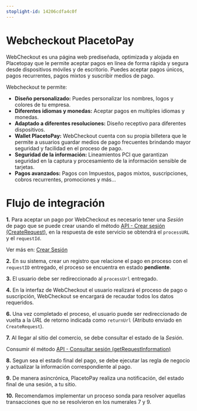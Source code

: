 ```yaml
---
stoplight-id: 14206cdfa4c0f
---
```


# Webcheckout PlacetoPay

WebCheckout es una página web prediseñada, optimizada y alojada en Placetopay que le permite aceptar pagos en línea de forma rápida y segura desde dispositivos móviles y de escritorio. Puedes aceptar pagos únicos, pagos recurrentes, pagos mixtos y suscribir medios de pago.

Webcheckout te permite:

* **Diseño personalizado:** Puedes personalizar los nombres, logos y colores de tu empresa.
* **Diferentes idiomas y monedas:** Aceptar pagos en multiples idiomas y monedas.
* **Adaptado a diferentes resoluciones:** Diseño receptivo para diferentes dispositivos.
* **Wallet PlacetoPay:** WebCheckout cuenta con su propia billetera que le permite a usuarios guardar medios de pago frecuentes brindando mayor seguridad y facilidad en el proceso de pago.
* **Seguridad de la información:** Lineamientos PCI que garantizan seguridad en la captura y procesamiento de la información sensible de tarjetas.
* **Pagos avanzados:** Pagos con Impuestos, pagos mixtos, suscripciones, cobros recurrentes, promociones y más...

# Flujo de integración

**1.** Para aceptar un pago por WebCheckout es necesario tener una *Sesión* de pago que se puede crear usando el método [API - Crear sesión (CreateRequest)](../WebCheckout-ES.yaml/paths/~1api~1session/post), en la respuesta de este servicio se obtendrá el `processURL` y el `requestId`.

Ver más en: [Crear Sesión](introduction.md)

**2.** En su sistema, crear un registro que relacione el pago en proceso con el `requestID` entregado, el proceso se encuentra en estado **pendiente**.

**3.** El usuario debe ser redireccionado al `processUrl` entregado.

**4.** En la interfaz de WebCheckout el usuario realizará el proceso de pago o suscripción, WebCheckout se encargará de recaudar todos los datos requeridos.

**6.** Una vez completado el proceso, el usuario puede ser redireccionado de vuelta a la *URL* de retorno indicada como `returnUrl` (Atributo enviado en `CreateRequest`).

**7.** Al llegar al sitio del comercio, se debe consultar el estado de la *Sesión*. 

Consumir él método [API - Consultar sesión (getRequestInformation)](../reference/WebCheckout-ES.yaml/paths/~1api~1session~1{requestId}/post)

**8.** Segun sea el estado final del pago, se debe ejecutar las regla de negocio y actualizar la información correspondiente al pago.

**9.** De manera asincrónica, PlacetoPay realiza una notificación, del estado final de una sesión, a tu sitio.

**10.** Recomendamos implementar un proceso sonda para resolver aquellas transacciones que no se resolvieron en los numerales 7 y 9.


